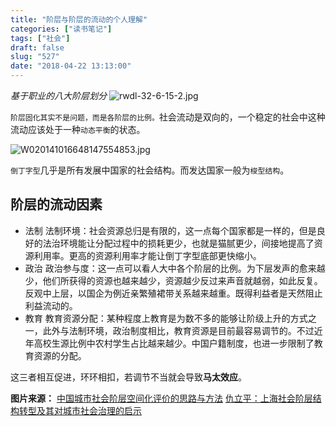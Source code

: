 ```yaml
---
title: "阶层与阶层的流动的个人理解"
categories: ["读书笔记"]
tags: ["社会"]
draft: false
slug: "527"
date: "2018-04-22 13:13:00"
---
```


*基于职业的八大阶层划分*
![rwdl-32-6-15-2.jpg][1]

`阶层固化其实不是问题，而是各阶层的比例。`社会流动是双向的，一个稳定的社会中这种流动应该处于一种`动态平衡`的状态。

![W020141016648147554853.jpg][2]

`倒丁字型`几乎是所有发展中国家的社会结构。而发达国家一般为`梭型结构`。

## 阶层的流动因素

- 法制
法制环境：社会资源总归是有限的，这一点每个国家都是一样的，但是良好的法治环境能让分配过程中的损耗更少，也就是猫腻更少，间接地提高了资源利用率。更高的资源利用率才能让倒丁字型底部更快缩小。
- 政治
政治参与度：这一点可以看人大中各个阶层的比例。为下层发声的愈来越少，他们所获得的资源也越来越少，资源越少反过来声音就越弱，如此反复。反观中上层，以国企为例近亲繁殖裙带关系越来越重。既得利益者是天然阻止利益流动的。
- 教育
教育资源分配：某种程度上教育是为数不多的能够让阶级上升的方式之一，此外与法制环境，政治制度相比，教育资源是目前最容易调节的。不过近年高校生源比例中农村学生占比越来越少。中国户籍制度，也进一步限制了教育资源的分配。

这三者相互促进，环环相扣，若调节不当就会导致**马太效应**。

**图片来源：**
[中国城市社会阶层空间化评价的思路与方法][3]
[仇立平：上海社会阶层结构转型及其对城市社会治理的启示][4]


  [1]: https://img.bi-bo.cn/2018/04/2214860852.jpg
  [2]: https://img.bi-bo.cn/2018/04/1619663239.jpg
  [3]: http://www.xml-data.org/RWDL/html/20170602.htm
  [4]: http://www.cssn.cn/shx/shx_fcyld/201410/t20141016_1366272.shtml
